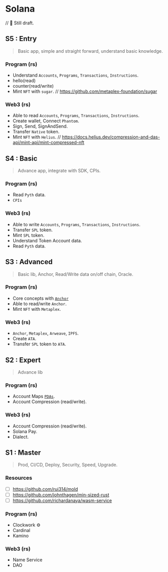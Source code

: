 # Solana

// 🚧 Still draft.

## S5 : Entry

> Basic app, simple and straight forward, understand basic knowledge.

### Program (rs)

- Understand `Accounts`, `Programs`, `Transactions`, `Instructions`.
- hello(read)
- counter(read/write)
- Mint `NFT` with `sugar`. // https://github.com/metaplex-foundation/sugar

### Web3 (rs)

- Able to read `Accounts`, `Programs`, `Transactions`, `Instructions`.
- Create wallet, Connect `Phantom`.
- Sign, Send, SignAndSend.
- Transfer `Native` token.
- Mint `NFT` with `Helius`. // https://docs.helius.dev/compression-and-das-api/mint-api/mint-compressed-nft

<!-- [Enjoy S5 ➠](./s5) -->

## S4 : Basic

> Advance app, integrate with SDK, CPIs.

### Program (rs)

- Read `Pyth` data.
- `CPIs`

### Web3 (rs)

- Able to write `Accounts`, `Programs`, `Transactions`, `Instructions`.
- Transfer `SPL` token.
- Mint `SPL` token.
- Understand Token Account data.
- Read `Pyth` data.

<!-- [Enjoy S4 ➠](./s4) -->

## S3 : Advanced

> Basic lib, Anchor, Read/Write data on/off chain, Oracle.

### Program (rs)

- Core concepts with [`Anchor`](https://www.anchor-lang.com/docs/high-level-overview)
- Able to read/write `Anchor`.
- Mint `NFT` with `Metaplex`.

### Web3 (rs)

- `Anchor`, `Metaplex`, `Arweave`, `IPFS`.
- Create `ATA`.
- Transfer `SPL` token to `ATA`.

<!-- [Enjoy S3 ➠](./s3) -->

## S2 : Expert

> Advance lib

### Program (rs)

- Account Maps [`PDAs`](https://www.anchor-lang.com/docs/pdas).
- Account Compression (read/write).

### Web3 (rs)

- Account Compression (read/write).
- Solana Pay.
- Dialect.

<!-- [Enjoy S2 ➠](./s2) -->

## S1 : Master

> Prod, CI/CD, Deploy, Security, Speed, Upgrade.

### Resources

- [ ] https://github.com/rui314/mold
- [ ] https://github.com/johnthagen/min-sized-rust
- [ ] https://github.com/richardanaya/wasm-service

### Program (rs)

- Clockwork ⚙️
- Cardinal
- Kamino

### Web3 (rs)

- Name Service
- DAO
